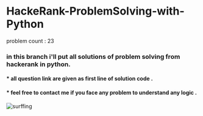 # HackeRank-ProblemSolving-with-Python           
problem count : 23

### in this branch i'll put all solutions of problem solving from hackerank in python.
#### * all question link are given as first line of solution code .
#### * feel free  to contact me if you face any problem to understand any logic .
![surffing](https://user-images.githubusercontent.com/68644815/148770837-c70edafc-0a05-4c3e-bb35-7d69cde62737.png) 
